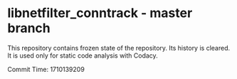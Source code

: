 # libnetfilter_conntrack - master branch

This repository contains frozen state of the repository.
Its history is cleared. It is used only for static code
analysis with Codacy.

Commit Time: 1710139209